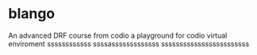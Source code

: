 # blango
An advanced DRF course from codio a playground for codio virtual enviroment
ssssssssssss
ssssasssssssssssss
ssssssssssssssssssssssss